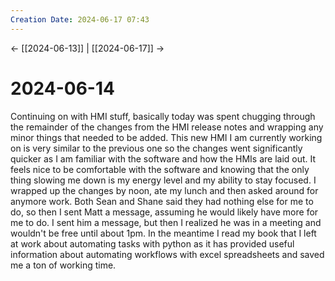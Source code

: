 ```yaml
---
Creation Date: 2024-06-17 07:43
---
```


<- [[2024-06-13]] | [[2024-06-17]]  ->

# 2024-06-14
Continuing on with HMI stuff, basically today was spent chugging through the remainder of the changes from the HMI release notes and wrapping any minor things that needed to be added. This new HMI I am currently working on is very similar to the previous one so the changes went significantly quicker as I am familiar with the software and how the HMIs are laid out. It feels nice to be comfortable with the software and knowing that the only thing slowing me down is my energy level and my ability to stay focused. I wrapped up the changes by noon, ate my lunch and then asked around for anymore work. Both Sean and Shane said they had nothing else for me to do, so then I sent Matt a message, assuming he would likely have more for me to do. I sent him a message, but then I realized he was in a meeting and wouldn't be free until about 1pm. In the meantime I read my book that I left at work about automating tasks with python as it has provided useful information about automating workflows with excel spreadsheets and saved me a ton of working time.